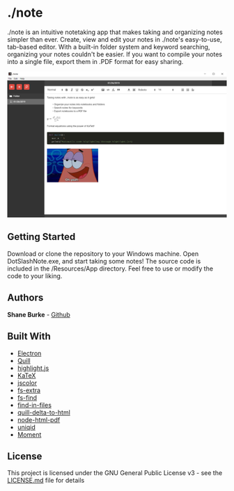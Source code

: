 # ./note

./note is an intuitive notetaking app that makes taking and organizing notes simpler than ever. Create, view and edit your notes in ./note's easy-to-use, tab-based editor. With a built-in folder system and keyword searching, organizing your notes couldn't be easier. If you want to compile your notes into a single file, export them in .PDF format for easy sharing.

![alt text](https://github.com/shanedonburke/DotSlashNote/blob/master/demo.png)

## Getting Started

Download or clone the repository to your Windows machine. Open DotSlashNote.exe, and start taking some notes! The source code is included in the /Resources/App directory. Feel free to use or modify the code to your liking.

## Authors

**Shane Burke** - [Github](https://github.com/shanedonburke)

## Built With

* [Electron](https://electronjs.org/)
* [Quill](https://quilljs.com/)
* [highlight.js](https://highlightjs.org/)
* [KaTeX](https://katex.org/)
* [jscolor](http://jscolor.com/)
* [fs-extra](https://github.com/jprichardson/node-fs-extra)
* [fs-find](https://github.com/tmpfs/fs-find)
* [find-in-files](https://github.com/kaesetoast/find-in-files)
* [quill-delta-to-html](https://github.com/nozer/quill-delta-to-html)
* [node-html-pdf](https://github.com/marcbachmann/node-html-pdf)
* [uniqid](https://github.com/adamhalasz/uniqid)
* [Moment](https://github.com/moment/moment)

## License

This project is licensed under the GNU General Public License v3 - see the [LICENSE.md](LICENSE.md) file for details


